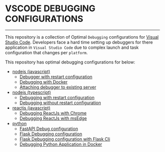 # VSCODE DEBUGGING CONFIGURATIONS

---

This repository is a collection of Optimal `Debugging` configurations for [Visual Studio Code](https://code.visualstudio.com/). Developers face a hard time setting up debuggers for there application in `Visual Studio Code` due to complex launch and task configuration that changes per `platform`.

This repository has optimal debugging configurations for below:

- [nodejs (javascript)](javascript)
  - [Debugger with restart configuration](javascript/.vscode/launch.json#L6)
  - [Debugging with Docker](javascript/.vscode/launch.json#L20)
  - [Attaching debugger to existing server](javascript/.vscode/launch.json#L35)
- [nodejs (typescript)](typescript)
  - [Debugging with restart configuration](typescript/.vscode/launch.json#L7)
  - [Debugging without restart configuration](typescript/.vscode/launch.json#L40)
- [reactjs (javascript)](react)
  - [Debugging ReactJs with Chrome](react/.vscode/launch.json#L6)
  - [Debugging ReactJs with msEdge](react/.vscode/launch.json#L16)
- [python](python)
  - [FastAPI Debug configuration](python/.vscode/launch.json#L8)
  - [Flask Debugging configuration](python/.vscode/launch.json#L21)
  - [Flask Debugging configuration with Flask Cli](python/.vscode/launch.json#L31)
  - [Debugging Python Application in Docker](python/.vscode/launch.json#L48)
